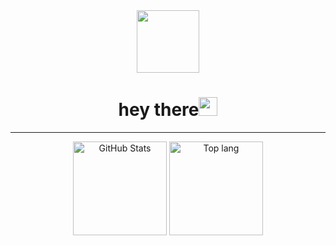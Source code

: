 <div id="header" align="center">
  <img src="https://media.giphy.com/media/2IudUHdI075HL02Pkk/giphy.gif" width="100"/>
  <h1>
    hey there<img src="https://media.giphy.com/media/hvRJCLFzcasrR4ia7z/giphy.gif" width="30px"/>
  </h1>
</div>

---

<div align="center">
  <img src="https://github-stats-rho-eight.vercel.app/api?username=maxguuse&layout=compact&theme=dark&include_all_commits=true&hide_title=true&count_private=true" height="150" alt="GitHub Stats">
  <img src="https://github-stats-rho-eight.vercel.app/api/top-langs/?username=maxguuse&layout=compact&langs_count=7&theme=dark&hide_title=true&count_private=false" height="150" alt="Top lang">
</div>
